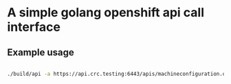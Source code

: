 # A simple golang openshift api call interface

## Example usage

```bash

./build/api -a https://api.crc.testing:6443/apis/machineconfiguration.openshift.io/v1/machineconfigs -l info -f '.items[] | select(.metadata.name | test("^[0-9]{2}-master-kubelet$|^[-0-9]{2}-worker-kubelet$"))' -regex VersionTLS1[2-9]{1}

```

